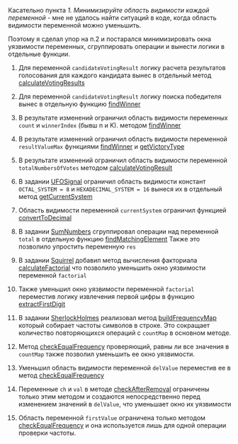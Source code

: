 Касательно пункта *1. Минимизируйте область видимости каждой переменной* - мне не
удалось найти ситуаций в коде, когда область видимости переменной можно уменьшить.

Поэтому я сделал упор на п.2 и постарался минимизировать окна уязвимости переменных, сгруппировать операции и вынести логики в отдельные функции.

1.  Для переменной `candidateVotingResult` логику расчета результатов голосования для каждого кандидата
вынес в отдельный метод [calculateVotingResults](https://github.com/deionnle/Survivor/blob/main/Voting.java#L25)

2. Для переменной `candidateVotingResult` логику поиска победителя вынес в отдельную функцию
[findWinner](https://github.com/deionnle/Survivor/blob/main/Voting.java#L34)

3. В результате изменений ограничил область видимости переменных
`count` и `winnerIndex` (бывш n и K). методом [findWinner](https://github.com/deionnle/Survivor/blob/main/Voting.java#L34)

4. В результате изменений ограничил область видимости переменной `resultValueMax`
функциями [findWinner](https://github.com/deionnle/Survivor/blob/main/Voting.java#L34) и
[getVictoryType](https://github.com/deionnle/Survivor/blob/main/Voting.java#L46)

5. В результате изменений ограничил область видимости переменной `totalNumbersOfVotes` методом
[calculateVotingResult](https://github.com/deionnle/Survivor/blob/main/Voting.java#L25)

6. В задании [UFOSignal](https://github.com/deionnle/Survivor/blob/main/UFOSignal.java) 
ограничил область видимости констант `OCTAL_SYSTEM = 8` и `HEXADECIMAL_SYSTEM = 16` вынеся их в отдельный метод
[getCurrentSystem](https://github.com/deionnle/Survivor/blob/main/UFOSignal.java#L11)

7. Область видимости переменной `currentSystem` ограничил функцией
[convertToDecimal](https://github.com/deionnle/Survivor/blob/main/UFOSignal.java#L17)

8. В задании [SumNumbers](https://github.com/deionnle/Survivor/blob/main/SumNumbers.java)
сгруппировал операции над переменной `total` в отдельную функцию
[findMatchingElement](https://github.com/deionnle/Survivor/blob/main/SumNumbers.java#L10)
 Также это позволило упростить переменную `res`

9. В задании [Squirrel](https://github.com/deionnle/Survivor/blob/main/Squirrel.java)
добавил метод вычисления факториала [calculateFactorial](https://github.com/deionnle/Survivor/blob/main/Squirrel.java#L7) что позволило уменьшить окно уязвимости
переменной `factorial`

10. Также уменьшил окно уязвимости переменной `factorial` переместив логику извлечения первой цифры
в функцию [extractFirstDigit](https://github.com/deionnle/Survivor/blob/main/Squirrel.java#L15)

11. В задании [SherlockHolmes](https://github.com/deionnle/Survivor/blob/main/SherlockHolmes.java) 
реализовал метод [buildFrequencyMap](https://github.com/deionnle/Survivor/blob/main/SherlockHolmes.java#L19)
который собирает частоты символов в строке. Это сокращает количество 
повторяющихся операций с `countMap` в основном методе.

12. Метод [checkEqualFrequency](https://github.com/deionnle/Survivor/blob/main/SherlockHolmes.java#L28) проверяющий, равны ли все значения в 
`countMap` также позволил уменьшить ее окно уязвимости.

13. Уменьшил область видимости переменной `delValue` переместив ее в метод
[checkEqualFrequency](https://github.com/deionnle/Survivor/blob/main/SherlockHolmes.java#L41) 

14. Переменные `ch` и `val` в методе [checkAfterRemoval](https://github.com/deionnle/Survivor/blob/main/SherlockHolmes.java#L42) ограничены только этим методом 
и создаются непосредственно перед изменением значений в `delValue`,
что уменьшает окно их уязвимости

15. Область переменной `firstValue` ограничена только методом [checkEqualFrequency](https://github.com/deionnle/Survivor/blob/main/SherlockHolmes.java#L28)
и она используется лишь для одной операции проверки частоты.